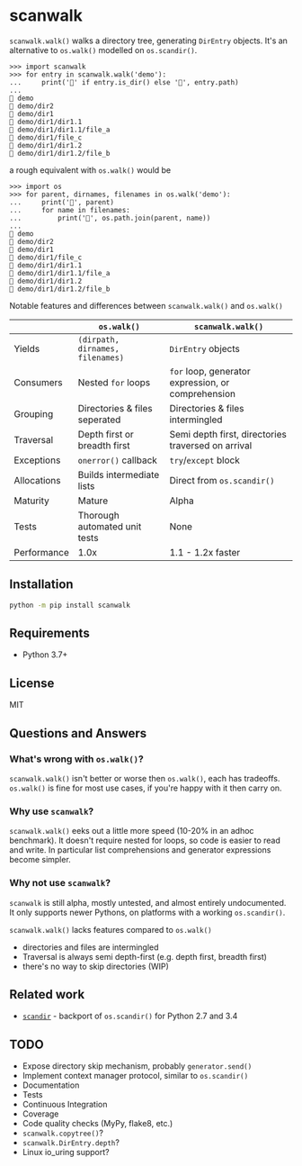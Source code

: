 scanwalk
========

`scanwalk.walk()` walks a directory tree, generating `DirEntry` objects.
It's an alternative to `os.walk()` modelled on `os.scandir()`.

```pycon
>>> import scanwalk
>>> for entry in scanwalk.walk('demo'):
...     print('📁' if entry.is_dir() else '📄', entry.path)
...
📁 demo
📁 demo/dir2
📁 demo/dir1
📁 demo/dir1/dir1.1
📄 demo/dir1/dir1.1/file_a
📄 demo/dir1/file_c
📁 demo/dir1/dir1.2
📄 demo/dir1/dir1.2/file_b
```

a rough equivalent with `os.walk()` would be

```pycon
>>> import os
>>> for parent, dirnames, filenames in os.walk('demo'):
...     print('📁', parent)
...     for name in filenames:
...         print('📄', os.path.join(parent, name))
...
📁 demo
📁 demo/dir2
📁 demo/dir1
📄 demo/dir1/file_c
📁 demo/dir1/dir1.1
📄 demo/dir1/dir1.1/file_a
📁 demo/dir1/dir1.2
📄 demo/dir1/dir1.2/file_b
```

Notable features and differences between `scanwalk.walk()` and `os.walk()`

|             | `os.walk()`                          | `scanwalk.walk()`                                  |
|-------------|--------------------------------------|----------------------------------------------------|
| Yields      | `(dirpath, dirnames, filenames)`     | `DirEntry` objects                                 |
| Consumers   | Nested `for` loops                   | `for` loop, generator expression, or comprehension |
| Grouping    | Directories & files seperated        | Directories & files intermingled                   |
| Traversal   | Depth first or breadth first         | Semi depth first, directories traversed on arrival |
| Exceptions  | `onerror()` callback                 | `try`/`except` block                               |
| Allocations | Builds intermediate lists            | Direct from `os.scandir()`                         |
| Maturity    | Mature                               | Alpha                                              |
| Tests       | Thorough automated unit tests        | None                                               |
| Performance | 1.0x                                 | 1.1 - 1.2x faster                                  |

## Installation

```sh
python -m pip install scanwalk
```

## Requirements

- Python 3.7+

## License

MIT

## Questions and Answers

### What's wrong with `os.walk()`?

`scanwalk.walk()` isn't better or worse then `os.walk()`, each has tradeoffs.
`os.walk()` is fine for most use cases, if you're happy with it then carry on.

### Why use `scanwalk`?
`scanwalk.walk()` eeks out a little more speed (10-20% in an adhoc benchmark).
It doesn't require nested for loops, so code is easier to read and write.
In particular list comprehensions  and generator expressions become simpler.

### Why not use `scanwalk`?
`scanwalk` is still alpha, mostly untested, and almost entirely undocumented.
It only supports newer Pythons, on platforms with a working `os.scandir()`.

`scanwalk.walk()` lacks features compared to `os.walk()`
- directories and files are intermingled
- Traversal is always semi depth-first (e.g. depth first, breadth first)
- there's no way to skip directories (WIP)

## Related work

- [`scandir`](https://pypi.org/project/scandir/) - backport of `os.scandir()`
  for Python 2.7 and 3.4

## TODO

- Expose directory skip mechanism, probably `generator.send()`
- Implement context manager protocol, similar to `os.scandir()`
- Documentation
- Tests
- Continuous Integration
- Coverage
- Code quality checks (MyPy, flake8, etc.)
- `scanwalk.copytree()`?
- `scanwalk.DirEntry.depth`?
- Linux io_uring support?
